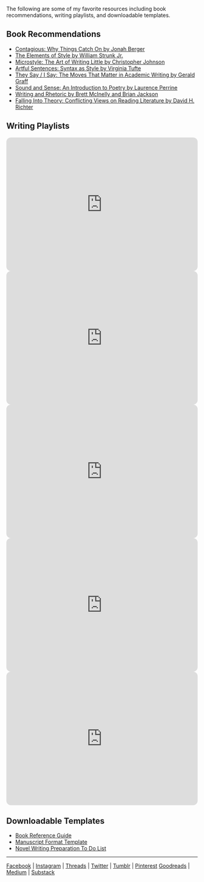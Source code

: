 The following are some of my favorite resources including book recommendations, writing playlists, and downloadable templates.
## Book Recommendations
- [Contagious: Why Things Catch On by Jonah Berger](https://www.goodreads.com/book/show/15801967-contagious)
- [The Elements of Style by William Strunk Jr.](https://www.goodreads.com/book/show/40966903-the-elements-of-style)
- [Microstyle: The Art of Writing Little by Christopher Johnson](https://www.goodreads.com/book/show/10189722-microstyle)
- [Artful Sentences: Syntax as Style by Virginia Tufte](https://www.goodreads.com/book/show/60029.Artful_Sentences)
- [They Say / I Say: The Moves That Matter in Academic Writing by Gerald Graff](https://www.goodreads.com/book/show/60841827-they-say-i-say)
- [Sound and Sense: An Introduction to Poetry by Laurence Perrine](https://www.goodreads.com/book/show/147759.Sound_and_Sense)
- [Writing and Rhetoric by Brett McInelly and Brian Jackson](https://www.goodreads.com/book/show/18455634-writing-and-rhetoric)
- [​Falling Into Theory: Conflicting Views on Reading Literature by David H. Richter](https://www.goodreads.com/book/show/701397.Falling_Into_Theory)
## Writing Playlists
<iframe style="border-radius:12px" src="https://open.spotify.com/embed/playlist/4vbp2Dklns9kfF83ugJXJD?utm_source=generator&theme=0" width="100%" height="352" frameBorder="0" allowfullscreen="" allow="autoplay; clipboard-write; encrypted-media; fullscreen; picture-in-picture" loading="lazy"></iframe>
<iframe style="border-radius:12px" src="https://open.spotify.com/embed/playlist/2VPY4Tdn3Wkby99bRc9EI6?utm_source=generator" width="100%" height="352" frameBorder="0" allowfullscreen="" allow="autoplay; clipboard-write; encrypted-media; fullscreen; picture-in-picture" loading="lazy"></iframe>
<iframe style="border-radius:12px" src="https://open.spotify.com/embed/playlist/6naRSihB5Gvuxv8czxjP9K?utm_source=generator&theme=0" width="100%" height="352" frameBorder="0" allowfullscreen="" allow="autoplay; clipboard-write; encrypted-media; fullscreen; picture-in-picture" loading="lazy"></iframe>
<iframe style="border-radius:12px" src="https://open.spotify.com/embed/playlist/6OCdAvdYRDqK7NBX8xYWo8?utm_source=generator" width="100%" height="352" frameBorder="0" allowfullscreen="" allow="autoplay; clipboard-write; encrypted-media; fullscreen; picture-in-picture" loading="lazy"></iframe>
<iframe style="border-radius:12px" src="https://open.spotify.com/embed/playlist/2laGSd36t9RfE7dT3Z4gBj?utm_source=generator&theme=0" width="100%" height="352" frameBorder="0" allowfullscreen="" allow="autoplay; clipboard-write; encrypted-media; fullscreen; picture-in-picture" loading="lazy"></iframe>

## Downloadable Templates
- [Book Reference Guide](https://docs.google.com/document/d/13Ah1Ct3Yng5oYUgPeRpLIXdGBB7zTmtVqoa5_sOlWpo/edit?usp=sharing)
- [Manuscript Format Template](https://docs.google.com/document/d/1qttljH76szzoF0HBUo4_pW9al6fQ-LUFWJXs1rVP-Hc/edit?usp=sharing)
- [Novel Writing Preparation To Do List](https://drive.google.com/file/d/1-N7o5qKo9BBwXV0MC9yhUnQEhUj-lDgo/view?usp=drive_link)

***
[Facebook](https://www.facebook.com/bykimberseverance) | [Instagram](https://www.instagram.com/bykimberseverance/) | [Threads](https://www.threads.net/@bykimberseverance) | [Twitter](https://twitter.com/SeveranceKimber) | [Tumblr](https://bykimber.tumblr.com/) | [Pinterest](https://www.pinterest.com/bykimberseverance)
[Goodreads](https://www.goodreads.com/kimberseverance) | [Medium](http://www.medium.com/@kimberseverance) | [Substack](https://substack.com/@kimberseverance)
